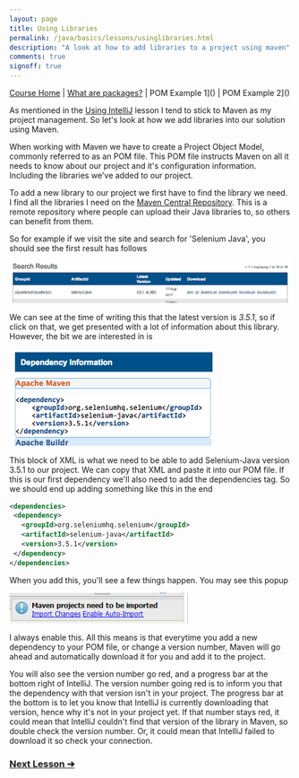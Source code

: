 ```yaml
---
layout: page
title: Using Libraries
permalink: /java/basics/lessons/usinglibraries.html
description: "A look at how to add libraries to a project using maven"
comments: true
signoff: true
---
```

[Course Home](../../course) \| [What are packages?](/programming/lessons/packagesandlibraries) \| POM Example 1]() \| POM Example 2]()

As mentioned in the [Using IntelliJ](/java/intellij/lessons/usingintellij.html) lesson I tend to stick to Maven as my project management. So let's look at how we add libraries into our solution using Maven.

When working with Maven we have to create a Project Object Model, commonly referred to as an POM file. This POM file instructs Maven on all it needs to know about our project and it's configuration information. Including the libraries we've added to our project.

To add a new library to our project we first have to find the library we need. I find all the libraries I need on the [Maven Central Repository](https://search.maven.org/). This is a remote repository where people can upload their Java libraries to, so others can benefit from them.

So for example if we visit the site and search for 'Selenium Java', you should see the first result has follows

![Maven search Selenium Java](/images/course/mavensearchseleniumjava.png)

We can see at the time of writing this that the latest version is *3.5.1*, so if click on that, we get presented with a lot of information about this library. However, the bit we are interested in is

![Selenium 3.5.1 dependency](/images/course/selenium351dependency.png)

This block of XML is what we need to be able to add Selenium-Java version 3.5.1 to our project. We can copy that XML and paste it into our POM file. If this is our first dependency we'll also need to add the dependencies tag. So we should end up adding something like this in the end

```xml
<dependencies>
 <dependency>
   <groupId>org.seleniumhq.selenium</groupId>
   <artifactId>selenium-java</artifactId>
   <version>3.5.1</version>
 </dependency>
</dependencies>
```

When you add this, you'll see a few things happen. You may see this popup

![Maven Enable Auto-Import](/images/course/mavenautoimport.png)

I always enable this. All this means is that everytime you add a new dependency to your POM file, or change a version number, Maven will go ahead and automatically download it for you and add it to the project.

You will also see the version number go red, and a progress bar at the bottom right of IntelliJ. The version number going red is to inform you that the dependency with that version isn't in your project. The progress bar at the bottom is to let you know that IntelliJ is currently downloading that version, hence why it's not in your project yet. If that number stays red, it could mean that IntelliJ couldn't find that version of the library in Maven, so double check the version number. Or, it could mean that IntelliJ failed to download it so check your connection.

### [Next Lesson &#10132;](../lessons/classesandobjectsinjava)